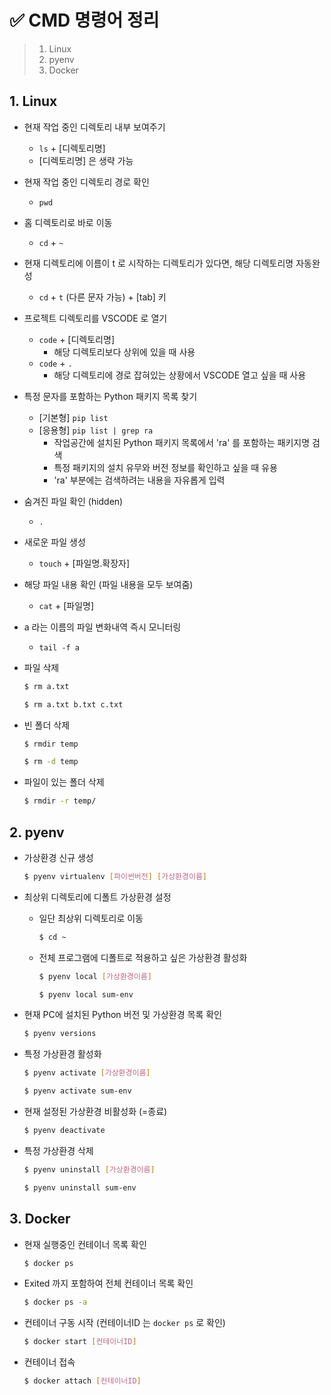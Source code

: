 # ✅ CMD 명령어 정리

> 1. Linux
> 2. pyenv
> 3. Docker



## 1. Linux

- 현재 작업 중인 디렉토리 내부 보여주기
  - `ls` + [디렉토리명]
  - [디렉토리명] 은 생략 가능
- 현재 작업 중인 디렉토리 경로 확인
  - `pwd`
- 홈 디렉토리로 바로 이동
  - `cd` + `~`
- 현재 디렉토리에 이름이 t 로 시작하는 디렉토리가 있다면, 해당 디렉토리명 자동완성
  - `cd` + `t` (다른 문자 가능) + [tab] 키
- 프로젝트 디렉토리를 VSCODE 로 열기
  - `code` + [디렉토리명]
    - 해당 디렉토리보다 상위에 있을 때 사용
  - `code` + `.`
    - 해당 디렉토리에 경로 잡혀있는 상황에서 VSCODE 열고 싶을 때 사용
- 특정 문자를 포함하는 Python 패키지 목록 찾기
  - [기본형] `pip list`
  - [응용형] `pip list | grep ra`
    - 작업공간에 설치된 Python 패키지 목록에서 'ra' 를 포함하는 패키지명 검색
    - 특정 패키지의 설치 유무와 버전 정보를 확인하고 싶을 때 유용
    - 'ra' 부분에는 검색하려는 내용을 자유롭게 입력 
- 숨겨진 파일 확인 (hidden)
  - `.`
- 새로운 파일 생성
  - `touch` + [파일명.확장자]
- 해당 파일 내용 확인 (파일 내용을 모두 보여줌)
  - `cat` + [파일명]
- a 라는 이름의 파일 변화내역 즉시 모니터링
  - `tail -f a`
- 파일 삭제

  ```bash
  $ rm a.txt

  $ rm a.txt b.txt c.txt
  ```
  
- 빈 폴더 삭제

  ```bash
  $ rmdir temp

  $ rm -d temp
  ```

- 파일이 있는 폴더 삭제
  ```bash
  $ rmdir -r temp/
  ```

## 2. pyenv

- 가상환경 신규 생성

  ```bash
  $ pyenv virtualenv [파이썬버전] [가상환경이름]
  ```

- 최상위 디렉토리에 디폴트 가상환경 설정

  - 일단 최상위 디렉토리로 이동

    ```bash
    $ cd ~
    ```

  - 전체 프로그램에 디폴트로 적용하고 싶은 가상환경 활성화

    ```bash
    $ pyenv local [가상환경이름]
    
    $ pyenv local sum-env
    ```

- 현재 PC에 설치된 Python 버전 및 가상환경 목록 확인

  ```bash
  $ pyenv versions
  ```

- 특정 가상환경 활성화

  ```bash
  $ pyenv activate [가상환경이름]
  
  $ pyenv activate sum-env
  ```

- 현재 설정된 가상환경 비활성화 (=종료)

  ```bash
  $ pyenv deactivate
  ```

- 특정 가상환경 삭제

  ```bash
  $ pyenv uninstall [가상환경이름]
  
  $ pyenv uninstall sum-env
  ```

  

## 3. Docker

- 현재 실행중인 컨테이너 목록 확인

  ```bash
  $ docker ps
  ```

- Exited 까지 포함하여 전체 컨테이너 목록 확인

  ```bash
  $ docker ps -a
  ```

- 컨테이너 구동 시작 (컨테이너ID 는 `docker ps` 로 확인)

  ```bash
  $ docker start [컨테이너ID]
  ```

- 컨테이너 접속

  ```bash
  $ docker attach [컨테이너ID]
  ```

  
